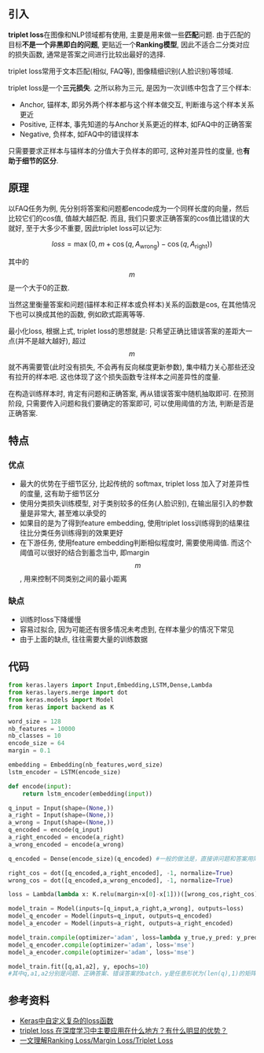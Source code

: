 ## 引入

**triplet loss**在图像和NLP领域都有使用, 主要是用来做一些**匹配**问题. 由于匹配的目标**不是一个非黑即白的问题**, 更贴近一个**Ranking模型**, 因此不适合二分类对应的损失函数, 通常是答案之间进行比较出最好的选择.

triplet loss常用于文本匹配(相似, FAQ等), 图像精细识别(人脸识别)等领域.

triplet loss是一个**三元损失**. 之所以称为三元, 是因为一次训练中包含了三个样本:

- Anchor, 锚样本, 即另外两个样本都与这个样本做交互, 判断谁与这个样本关系更近
- Positive, 正样本, 事先知道的与Anchor关系更近的样本, 如FAQ中的正确答案
- Negative, 负样本, 如FAQ中的错误样本

只需要要求正样本与锚样本的分值大于负样本的即可, 这种对差异性的度量, 也**有助于细节的区分**.

## 原理

以FAQ任务为例, 先分别将答案和问题都encode成为一个同样长度的向量，然后比较它们的cos值, 值越大越匹配. 而且, 我们只要求正确答案的cos值比错误的大就好, 至于大多少不重要, 因此triplet loss可以记为:

$$loss = \max\Big(0, m+\cos(q,A_{\text{wrong}})-\cos(q,A_{\text{right}})\Big)$$

其中的$$m$$是一个大于0的正数.

当然这里衡量答案和问题(锚样本和正样本或负样本)关系的函数是cos, 在其他情况下也可以换成其他的函数, 例如欧式距离等等.

最小化loss, 根据上式, triplet loss的思想就是: 只希望正确比错误答案的差距大一点(并不是越大越好), 超过$$m$$就不再需要管(此时没有损失, 不会再有反向梯度更新参数), 集中精力关心那些还没有拉开的样本吧. 这也体现了这个损失函数专注样本之间差异性的度量.

在构造训练样本时, 肯定有问题和正确答案, 再从错误答案中随机抽取即可. 在预测阶段, 只需要传入问题和我们要确定的答案即可, 可以使用阈值的方法, 判断是否是正确答案.

## 特点

### 优点

- 最大的优势在于细节区分, 比起传统的 softmax, triplet loss 加入了对差异性的度量, 这有助于细节区分
- 使用分类损失训练模型, 对于类别较多的任务(人脸识别), 在输出层引入的参数量是非常大, 甚至难以承受的
- 如果目的是为了得到feature embedding, 使用triplet loss训练得到的结果往往比分类任务训练得到的效果更好
- 在下游任务, 使用feature embedding判断相似程度时, 需要使用阈值. 而这个阈值可以很好的结合到蓄念当中, 即margin $$m$$, 用来控制不同类别之间的最小距离

### 缺点

- 训练时loss下降缓慢
- 容易过拟合, 因为可能还有很多情况未考虑到, 在样本量少的情况下常见
- 由于上面的缺点, 往往需要大量的训练数据

## 代码

```python
from keras.layers import Input,Embedding,LSTM,Dense,Lambda
from keras.layers.merge import dot
from keras.models import Model
from keras import backend as K

word_size = 128
nb_features = 10000
nb_classes = 10
encode_size = 64
margin = 0.1

embedding = Embedding(nb_features,word_size)
lstm_encoder = LSTM(encode_size)

def encode(input):
    return lstm_encoder(embedding(input))

q_input = Input(shape=(None,))
a_right = Input(shape=(None,))
a_wrong = Input(shape=(None,))
q_encoded = encode(q_input)
a_right_encoded = encode(a_right)
a_wrong_encoded = encode(a_wrong)

q_encoded = Dense(encode_size)(q_encoded) #一般的做法是，直接讲问题和答案用同样的方法encode成向量后直接匹配，但我认为这是不合理的，我认为至少经过某个变换。

right_cos = dot([q_encoded,a_right_encoded], -1, normalize=True)
wrong_cos = dot([q_encoded,a_wrong_encoded], -1, normalize=True)

loss = Lambda(lambda x: K.relu(margin+x[0]-x[1]))([wrong_cos,right_cos])

model_train = Model(inputs=[q_input,a_right,a_wrong], outputs=loss)
model_q_encoder = Model(inputs=q_input, outputs=q_encoded)
model_a_encoder = Model(inputs=a_right, outputs=a_right_encoded)

model_train.compile(optimizer='adam', loss=lambda y_true,y_pred: y_pred)
model_q_encoder.compile(optimizer='adam', loss='mse')
model_a_encoder.compile(optimizer='adam', loss='mse')

model_train.fit([q,a1,a2], y, epochs=10)
#其中q,a1,a2分别是问题、正确答案、错误答案的batch，y是任意形状为(len(q),1)的矩阵
```

## 参考资料

- [Keras中自定义复杂的loss函数](https://kexue.fm/archives/4493#%E5%B9%B6%E4%B8%8D%E4%BB%85%E4%BB%85%E6%98%AF%E8%BE%93%E5%85%A5%E8%BE%93%E5%87%BA%E9%82%A3%E4%B9%88%E7%AE%80%E5%8D%95)
- [triplet loss 在深度学习中主要应用在什么地方？有什么明显的优势？](https://www.zhihu.com/question/62486208)
- [一文理解Ranking Loss/Margin Loss/Triplet Loss](https://zhuanlan.zhihu.com/p/158853633)

